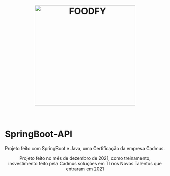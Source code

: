 
<h1 align="center">
<br>
  <img src="file:///C:/Users/Davidson/Downloads/power_icon-icons.com_53620.png" alt="FOODFY" width="316">
<br>
<br>
</h1>




# SpringBoot-API
Projeto feito com SpringBoot e Java, uma Certificação da empresa Cadmus.

<p align="center">Projeto feito no mês de dezembro de 2021, como treinamento, insvestimento feito pela Cadmus soluções  em TI nos Novos Talentos que entraram em 2021</p>
